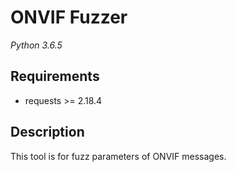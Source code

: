 # ONVIF Fuzzer

*Python 3.6.5*

## Requirements

- requests >= 2.18.4

## Description

This tool is for fuzz parameters of ONVIF messages.